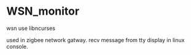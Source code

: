 WSN_monitor
===========

wsn use libncurses

used in zigbee network gatway.
recv message from tty display in linux console.
